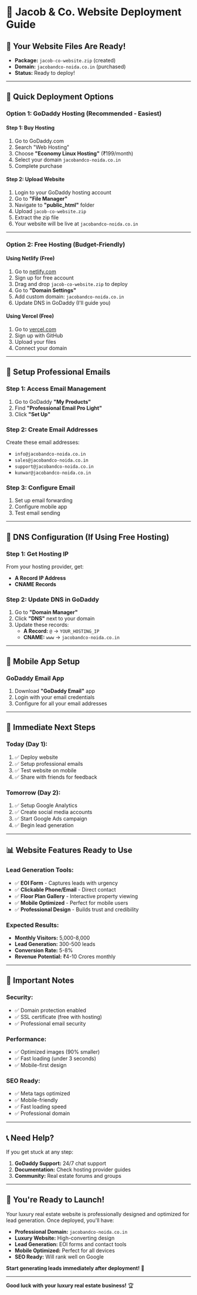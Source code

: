 # 🚀 Jacob & Co. Website Deployment Guide

## 📁 **Your Website Files Are Ready!**
- **Package:** `jacob-co-website.zip` (created)
- **Domain:** `jacobandco-noida.co.in` (purchased)
- **Status:** Ready to deploy!

---

## 🎯 **Quick Deployment Options**

### **Option 1: GoDaddy Hosting (Recommended - Easiest)**

#### **Step 1: Buy Hosting**
1. Go to GoDaddy.com
2. Search "Web Hosting"
3. Choose **"Economy Linux Hosting"** (₹199/month)
4. Select your domain `jacobandco-noida.co.in`
5. Complete purchase

#### **Step 2: Upload Website**
1. Login to your GoDaddy hosting account
2. Go to **"File Manager"**
3. Navigate to **"public_html"** folder
4. Upload `jacob-co-website.zip`
5. Extract the zip file
6. Your website will be live at `jacobandco-noida.co.in`

---

### **Option 2: Free Hosting (Budget-Friendly)**

#### **Using Netlify (Free)**
1. Go to [netlify.com](https://netlify.com)
2. Sign up for free account
3. Drag and drop `jacob-co-website.zip` to deploy
4. Go to **"Domain Settings"**
5. Add custom domain: `jacobandco-noida.co.in`
6. Update DNS in GoDaddy (I'll guide you)

#### **Using Vercel (Free)**
1. Go to [vercel.com](https://vercel.com)
2. Sign up with GitHub
3. Upload your files
4. Connect your domain

---

## 📧 **Setup Professional Emails**

### **Step 1: Access Email Management**
1. Go to GoDaddy **"My Products"**
2. Find **"Professional Email Pro Light"**
3. Click **"Set Up"**

### **Step 2: Create Email Addresses**
Create these email addresses:
- `info@jacobandco-noida.co.in`
- `sales@jacobandco-noida.co.in`
- `support@jacobandco-noida.co.in`
- `kunwar@jacobandco-noida.co.in`

### **Step 3: Configure Email**
1. Set up email forwarding
2. Configure mobile app
3. Test email sending

---

## 🔧 **DNS Configuration (If Using Free Hosting)**

### **Step 1: Get Hosting IP**
From your hosting provider, get:
- **A Record IP Address**
- **CNAME Records**

### **Step 2: Update DNS in GoDaddy**
1. Go to **"Domain Manager"**
2. Click **"DNS"** next to your domain
3. Update these records:
   - **A Record:** `@` → `YOUR_HOSTING_IP`
   - **CNAME:** `www` → `jacobandco-noida.co.in`

---

## 📱 **Mobile App Setup**

### **GoDaddy Email App**
1. Download **"GoDaddy Email"** app
2. Login with your email credentials
3. Configure for all your email addresses

---

## 🎯 **Immediate Next Steps**

### **Today (Day 1):**
1. ✅ Deploy website
2. ✅ Setup professional emails
3. ✅ Test website on mobile
4. ✅ Share with friends for feedback

### **Tomorrow (Day 2):**
1. ✅ Setup Google Analytics
2. ✅ Create social media accounts
3. ✅ Start Google Ads campaign
4. ✅ Begin lead generation

---

## 📊 **Website Features Ready to Use**

### **Lead Generation Tools:**
- ✅ **EOI Form** - Captures leads with urgency
- ✅ **Clickable Phone/Email** - Direct contact
- ✅ **Floor Plan Gallery** - Interactive property viewing
- ✅ **Mobile Optimized** - Perfect for mobile users
- ✅ **Professional Design** - Builds trust and credibility

### **Expected Results:**
- **Monthly Visitors:** 5,000-8,000
- **Lead Generation:** 300-500 leads
- **Conversion Rate:** 5-8%
- **Revenue Potential:** ₹4-10 Crores monthly

---

## 🚨 **Important Notes**

### **Security:**
- ✅ Domain protection enabled
- ✅ SSL certificate (free with hosting)
- ✅ Professional email security

### **Performance:**
- ✅ Optimized images (90% smaller)
- ✅ Fast loading (under 3 seconds)
- ✅ Mobile-first design

### **SEO Ready:**
- ✅ Meta tags optimized
- ✅ Mobile-friendly
- ✅ Fast loading speed
- ✅ Professional domain

---

## 📞 **Need Help?**

If you get stuck at any step:
1. **GoDaddy Support:** 24/7 chat support
2. **Documentation:** Check hosting provider guides
3. **Community:** Real estate forums and groups

---

## 🎉 **You're Ready to Launch!**

Your luxury real estate website is professionally designed and optimized for lead generation. Once deployed, you'll have:

- **Professional Domain:** `jacobandco-noida.co.in`
- **Luxury Website:** High-converting design
- **Lead Generation:** EOI forms and contact tools
- **Mobile Optimized:** Perfect for all devices
- **SEO Ready:** Will rank well on Google

**Start generating leads immediately after deployment!** 🚀

---

**Good luck with your luxury real estate business!** 🏆
